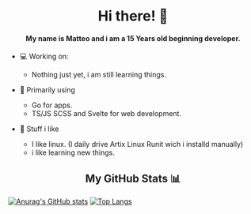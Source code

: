 <h1 align="center">Hi there! 👋</h1>
<h4 align="center">My name is Matteo and i am a 15 Years old beginning developer.</h4>

- 💻 Working on:
    - Nothing just yet, i am still learning things.

- 🔭 Primarily using
    - Go for apps.
    - TS/JS SCSS and Svelte for web development.

- 📖 Stuff i like
    - I like linux. (I daily drive Artix Linux Runit wich i installd manually)
    - i like learning new things.

<h2 align="center">My GitHub Stats 📊</h2>

[![Anurag's GitHub stats](https://github-readme-stats.vercel.app/api?username=DeadlyFamous06&theme=gruvbox)](https://github.com/anuraghazra/github-readme-stats)
[![Top Langs](https://github-readme-stats.vercel.app/api/top-langs/?username=DeadlyFamous06&hide=shell,python&layout=compact&theme=gruvbox)](https://github.com/anuraghazra/github-readme-stats)





